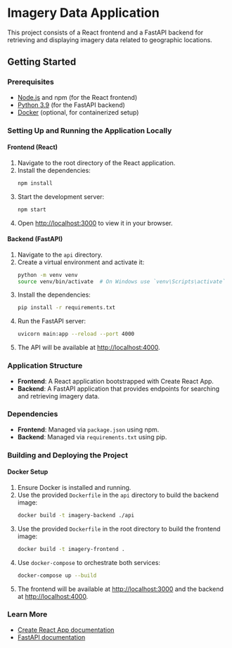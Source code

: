 # Imagery Data Application

This project consists of a React frontend and a FastAPI backend for retrieving and displaying imagery data related to geographic locations.

## Getting Started

### Prerequisites

- [Node.js](https://nodejs.org/) and npm (for the React frontend)
- [Python 3.9](https://www.python.org/downloads/) (for the FastAPI backend)
- [Docker](https://www.docker.com/) (optional, for containerized setup)

### Setting Up and Running the Application Locally

#### Frontend (React)

1. Navigate to the root directory of the React application.
2. Install the dependencies:
   ```bash
   npm install
   ```
3. Start the development server:
   ```bash
   npm start
   ```
4. Open [http://localhost:3000](http://localhost:3000) to view it in your browser.

#### Backend (FastAPI)

1. Navigate to the `api` directory.
2. Create a virtual environment and activate it:
   ```bash
   python -m venv venv
   source venv/bin/activate  # On Windows use `venv\Scripts\activate`
   ```
3. Install the dependencies:
   ```bash
   pip install -r requirements.txt
   ```
4. Run the FastAPI server:
   ```bash
   uvicorn main:app --reload --port 4000
   ```
5. The API will be available at [http://localhost:4000](http://localhost:4000).

### Application Structure

- **Frontend**: A React application bootstrapped with Create React App.
- **Backend**: A FastAPI application that provides endpoints for searching and retrieving imagery data.

### Dependencies

- **Frontend**: Managed via `package.json` using npm.
- **Backend**: Managed via `requirements.txt` using pip.

### Building and Deploying the Project

#### Docker Setup

1. Ensure Docker is installed and running.
2. Use the provided `Dockerfile` in the `api` directory to build the backend image:
   ```bash
   docker build -t imagery-backend ./api
   ```
3. Use the provided `Dockerfile` in the root directory to build the frontend image:
   ```bash
   docker build -t imagery-frontend .
   ```
4. Use `docker-compose` to orchestrate both services:
   ```bash
   docker-compose up --build
   ```
5. The frontend will be available at [http://localhost:3000](http://localhost:3000) and the backend at [http://localhost:4000](http://localhost:4000).

### Learn More

- [Create React App documentation](https://facebook.github.io/create-react-app/docs/getting-started)
- [FastAPI documentation](https://fastapi.tiangolo.com/)
